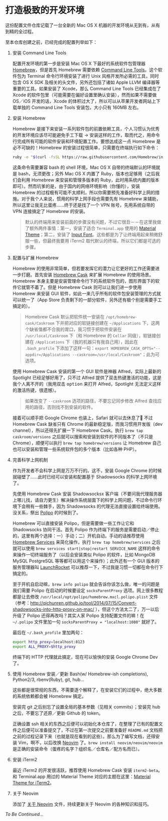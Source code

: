# 打造极致的开发环境

这份配置文件仓库记载了一台全新的 Mac OS X 机器的开发环境从无到有，从有到精的全过程。

至本仓库创建之前，已经完成的配置列举如下：

1. 安装 Command Line Tools

	配置开发环境的第一步是安装 Mac OS X 下最好的系统软件包管理器 [Homebrew](http://brew.sh/index_zh-cn.html)，但是首先 Homebrew 需要依赖 [Command Line Tools](https://developer.apple.com/downloads/)。这个软件包为 Terminal 命令行环境安装了进行 Unix 风格开发所必需的工具，同时包含 OS X SDK 及相关的头文件，另外还包括了诸如 Apple LLVM 编译器等重要的工具。如果安装了 Xcode，那么 Command Line Tools 已经集成在了 Xcode 的软件包里（可能需要在偏好设置里确认安装），然而如果不需要做 OS／iOS 开发的话，Xcode 的体积过大了，所以可以从苹果开发者网站上下载单独的 Command Line Tools 安装包，大小只有 160MB 左右。

2. 安装 Homebrew

	Homebrew 是接下来安装一系列软件包的前置依赖工具，个人习惯认为优秀的开发环境应该尽可能避免手工下载 -> 安装这样的工作，取而代之，用命令行完成所有可能的软件安装和环境配置工作。要想达成这一点 Homebrew 是必不可缺的！Homebrew 的安装过程很简单，只需要在终端执行如下命令：

	```bash
	ruby -e "$(curl -fsSL https://raw.githubusercontent.com/Homebrew/install/master/install)"
	```

	这条命令需要兼容 bash 的 shell 环境，Mac OS X 自带的终端默认的环境就是 bash，无须更改；另外 Mac OS X 内置了 Ruby，版本也足够用（之后我们会利用 Homebrew 来安装和管理多版本的 Ruby，此时用系统内置的版本即可）。然而坑爹的是，由于国内的网络环境影响（你懂的），安装 Homebrew 的过程极有可能不太顺利，所以你需要预先准备好科学上网的措施。对于我个人来说，惯用的科学上网手段也需要先有 Homebrew 来辅助，所以这里让我无比蛋疼……终于还是找了一个 VPN 账号，先用系统自带的 VPN 连接搞定了 Homebrew 的安装。

	> 默认的终端用来安装前面的步骤没有问题，不过它很丑－－在这里我做了额外两件事情：第一，安装了适合 `Terminal.app` 使用的 [Material Theme](https://gist.github.com/mvaneijgen/4c56701215847dd5ddcf)；第二，安装了 [Input Font](http://input.fontbureau.com/)。这些都是为了让终端用起来稍微舒服一些，但最终我要用 iTerm2 取代默认的终端，所以它们都是可选的步骤。

3. 配置与扩展 Homebrew

	Homebrew 的使用非常简单，但若要发挥它的潜力让它更好的工作还需要进一步打磨。首先安装 [Homebrew Cask](http://caskroom.io/) 来扩展 Homebrew 的使用场景。Homebrew 本身主要是安装管理命令行下的系统软件包的，图形界面下的软件它就管不着了。但是 Homebrew Cask 则可以让我们进一步使用 Homebrew 来安装 GUI 软件，如此一来几乎所有的软件包安装管理的方式就可以统一了（App Store 负责剩下的一部分软件，另外还有极个别是需要手工搞定的）。

	> Homebrew Cask 默认把软件统一安装在 `/opt/homebrew-cask/Caskroom` 下并把对应的软链接创建在 `~/Applications` 下，这两个缺省值都不合我的胃口，我习惯于把软件安装在 `/usr/local/Caskroom` 下（和 Homebrew 的 `Cellar` 同级），软链接创建在 `/Applications` 下（我的机器只有我自己用），因此在 `.bash_profile` 下添加了这样一句：`export HOMEBREW_CASK_OPTS="--appdir=/Applications --caskroom=/usr/local/Caskroom"`；此为可选项。

	使用 Homebrew Cask 安装的第一个 GUI 软件是神器 Alfred，实际上最新的 Spotlight 已经足够好用了，只不过 Alfred 提供了双击热键激活的功能，这是我个人离不开的（我用双击 <kbd>option</kbd> 来打开 Alfred，Spotlight 无法定义这样的激活热键，很遗憾）。

	> 如果改变了 `--caskroom` 选项的路径，不要忘记同步修改 Alfred 查找应用的路径，否则找不到安装的软件。

	接着可以顺手把 Google Chrome 也装上，Safari 就可以去休息了🛌 不过 Homebrew Cask 缺省只有 Chrome 的最新稳定版，而我习惯用开发版（dev channel），所以还得先扩展一下 Homebrew Cask。执行 `brew tap caskroom/versions` 之后就可以搜索和安装到软件的不同版本了（不只是 Chrome），顺便可以执行 `brew tap homebrew/versions` 让 Homebrew 自己也可以安装和管理一些系统软件包的多个版本（比如各种 PHP）。

4. 完善科学上网机制

	作为开发者不会科学上网是万万不行的。这不，安装 Google Chrome 的时候就碰壁了……此时已经可以安装和配置基于 Shadowsocks 的科学上网环境了。

	先使用 Homebrew Cask 安装 Shadowsocksx 客户端（不要问我代理服务器上哪儿找，请自力更生）解决操作系统层面下的科学上网问题，不过命令行环境下会稍有一些棘手，因为 Shadowsocks 的代理无法直接设置给终端使用。没关系，祭出 [Polipo](http://www.pps.univ-paris-diderot.fr/~jch/software/polipo/) 的时候到了。

	Homebrew 可以直接安装 Polipo，但是需要做一些工作让它和 Shadowsocks 协同干活。首先 Polipo 作为终端下的服务是需要启动／停止的，这里有两个选择：一）手动；二）开机自动。手动的话推荐使用 [Homebrew Services](https://github.com/caskroom/homebrew-versions) 来简化操作，执行 `brew tap homebrew/services` 之后就可以使用 `brew services start|stop|restart SERVICE_NAME` 这样的命令来操作一切终端服务了（以后会安装类似 Polipo 的软件，比如 MongoDB MySQL PostgreSQL 等等都可以用这个来操作）；此外还有一个 GUI 版本的服务管理器叫 [LaunchRocket](https://github.com/jimbojsb/launchrocket) 可以推荐一下，不过我是习惯一切都在命令行下搞定的。

	至于开机自启动嘛，`brew info polipo` 就会告诉你该怎么做，唯一的问题是我们需要 Polipo 在启动的时候要设定 `socksParentProxy` 选项。网上很多教程都是让去修改 `/usr/local/opt/polipo/homebrew.mxcl.polipo.plist` 文件（参考：http://qichunren.github.io/tool/2014/07/15/Convert-shadowsocks-into-http-proxy-on-mac/ ），但这个方法太二了，万一以后升级了 Polipo 还得再改吗？其实人家 Polipo 支持配置文件的嘛！在 `~/.polipo` 文件里加一句 `socksParentProxy = "localhost:1080"` 就好了。

	最后在 `~/.bash_profile` 里加两句：

	```bash
	export http_proxy=localhost:8123
	export ALL_PROXY=$http_proxy
	```

	终端下的 HTTP 代理就此搞定，现在可以愉快的安装 Google Chrome Dev 了。

5. 使用 Homebrew 安装／更新 Bash(w/ Homebrew-ish completions), Python2/3, rbenv(Ruby), git, hub...

	这些都是很常规的东西，不需要逐个解释了，在安装它们的过程中，绝大多数的系统依赖都会被 Homebrew 搞定。

	安装完 git 之后别忘了设置全局的基本参数（见相关 commits）；安装完 hub 之后，不要忘了还原／更新 Github 的 token。

	正确设置 ssh 相关的东西之后便可以初始化本仓库了，在整理了已有的配置文件之后便可以准备提交了，不过在第一次提交之前要准备好 `README.md` 文档把之前的过程记录下来（也就是现在看到的这些）。那么为了编写文档，还得安装 Vim，啊不，以后改换 [Neovim](https://neovim.io) 了。`brew install neovim/neovim/neovim` 是正确的安装命令（蛋疼的名字？组织名／仓库名／配方名而已）。

6. 安装 iTerm2

	最近 iTerm2 的开发很活跃，推荐使用 Homebrew Cask 安装 `iterm2-beta`。和 Terminal.app 用过的 Material Theme 对应的主题在这里：[Material Theme for iTerm2](https://github.com/MartinSeeler/iterm2-material-colors/blob/master/material-design-colors.itermcolors)。

7. 关于 Neovim

	添加了 [关于 Neovim](/neovim.md) 文件，持续更新关于 Neovim 的各种知识和技巧。

_To Be Continued..._

